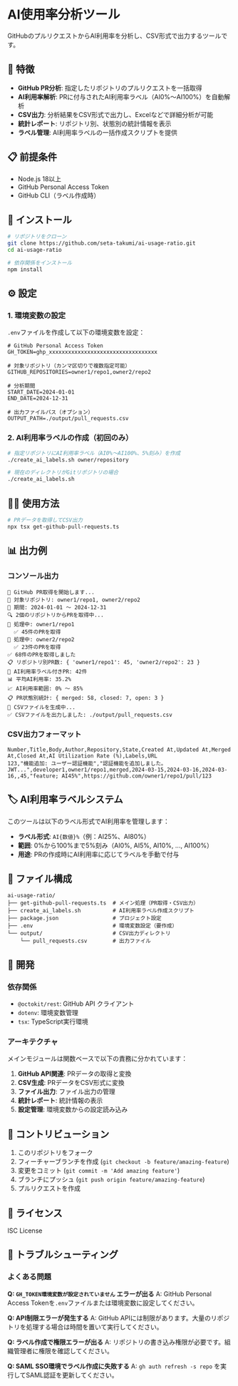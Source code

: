 # AI使用率分析ツール

GitHubのプルリクエストからAI利用率を分析し、CSV形式で出力するツールです。

## 🚀 特徴

- **GitHub PR分析**: 指定したリポジトリのプルリクエストを一括取得
- **AI利用率解析**: PRに付与されたAI利用率ラベル（AI0%〜AI100%）を自動解析
- **CSV出力**: 分析結果をCSV形式で出力し、Excelなどで詳細分析が可能
- **統計レポート**: リポジトリ別、状態別の統計情報を表示
- **ラベル管理**: AI利用率ラベルの一括作成スクリプトを提供

## 📋 前提条件

- Node.js 18以上
- GitHub Personal Access Token
- GitHub CLI（ラベル作成時）

## 🔧 インストール

```bash
# リポジトリをクローン
git clone https://github.com/seta-takumi/ai-usage-ratio.git
cd ai-usage-ratio

# 依存関係をインストール
npm install
```

## ⚙️ 設定

### 1. 環境変数の設定

`.env`ファイルを作成して以下の環境変数を設定：

```env
# GitHub Personal Access Token
GH_TOKEN=ghp_xxxxxxxxxxxxxxxxxxxxxxxxxxxxxxxxxx

# 対象リポジトリ（カンマ区切りで複数指定可能）
GITHUB_REPOSITORIES=owner1/repo1,owner2/repo2

# 分析期間
START_DATE=2024-01-01
END_DATE=2024-12-31

# 出力ファイルパス（オプション）
OUTPUT_PATH=./output/pull_requests.csv
```

### 2. AI利用率ラベルの作成（初回のみ）

```bash
# 指定リポジトリにAI利用率ラベル（AI0%〜AI100%、5%刻み）を作成
./create_ai_labels.sh owner/repository

# 現在のディレクトリがGitリポジトリの場合
./create_ai_labels.sh
```

## 🏃‍♂️ 使用方法

```bash
# PRデータを取得してCSV出力
npx tsx get-github-pull-requests.ts
```

## 📊 出力例

### コンソール出力
```
🚀 GitHub PR取得を開始します...
📁 対象リポジトリ: owner1/repo1, owner2/repo2
📅 期間: 2024-01-01 〜 2024-12-31
🔍 2個のリポジトリからPRを取得中...
📁 処理中: owner1/repo1
  ✅ 45件のPRを取得
📁 処理中: owner2/repo2
  ✅ 23件のPRを取得
✅ 68件のPRを取得しました
📋 リポジトリ別PR数: { 'owner1/repo1': 45, 'owner2/repo2': 23 }
🤖 AI利用率ラベル付きPR: 42件
📊 平均AI利用率: 35.2%
📈 AI利用率範囲: 0% 〜 85%
📋 PR状態別統計: { merged: 58, closed: 7, open: 3 }
📄 CSVファイルを生成中...
✅ CSVファイルを出力しました: ./output/pull_requests.csv
```

### CSV出力フォーマット
```csv
Number,Title,Body,Author,Repository,State,Created At,Updated At,Merged At,Closed At,AI Utilization Rate (%),Labels,URL
123,"機能追加: ユーザー認証機能","認証機能を追加しました。JWT...",developer1,owner1/repo1,merged,2024-03-15,2024-03-16,2024-03-16,,45,"feature; AI45%",https://github.com/owner1/repo1/pull/123
```

## 🏷️ AI利用率ラベルシステム

このツールは以下のラベル形式でAI利用率を管理します：

- **ラベル形式**: `AI{数値}%`（例：AI25%、AI80%）
- **範囲**: 0%から100%まで5%刻み（AI0%, AI5%, AI10%, ..., AI100%）
- **用途**: PRの作成時にAI利用率に応じてラベルを手動で付与

## 📁 ファイル構成

```
ai-usage-ratio/
├── get-github-pull-requests.ts  # メイン処理（PR取得・CSV出力）
├── create_ai_labels.sh          # AI利用率ラベル作成スクリプト
├── package.json                 # プロジェクト設定
├── .env                         # 環境変数設定（要作成）
└── output/                      # CSV出力ディレクトリ
    └── pull_requests.csv        # 出力ファイル
```

## 🔨 開発

### 依存関係

- `@octokit/rest`: GitHub API クライアント
- `dotenv`: 環境変数管理
- `tsx`: TypeScript実行環境

### アーキテクチャ

メインモジュールは関数ベースで以下の責務に分かれています：

1. **GitHub API関連**: PRデータの取得と変換
2. **CSV生成**: PRデータをCSV形式に変換
3. **ファイル出力**: ファイル出力の管理
4. **統計レポート**: 統計情報の表示
5. **設定管理**: 環境変数からの設定読み込み

## 🤝 コントリビューション

1. このリポジトリをフォーク
2. フィーチャーブランチを作成 (`git checkout -b feature/amazing-feature`)
3. 変更をコミット (`git commit -m 'Add amazing feature'`)
4. ブランチにプッシュ (`git push origin feature/amazing-feature`)
5. プルリクエストを作成

## 📝 ライセンス

ISC License

## 🐛 トラブルシューティング

### よくある問題

**Q: `GH_TOKEN環境変数が設定されていません` エラーが出る**
A: GitHub Personal Access Tokenを`.env`ファイルまたは環境変数に設定してください。

**Q: API制限エラーが発生する**
A: GitHub APIには制限があります。大量のリポジトリを処理する場合は時間を置いて実行してください。

**Q: ラベル作成で権限エラーが出る**
A: リポジトリの書き込み権限が必要です。組織管理者に権限を確認してください。

**Q: SAML SSO環境でラベル作成に失敗する**
A: `gh auth refresh -s repo` を実行してSAML認証を更新してください。